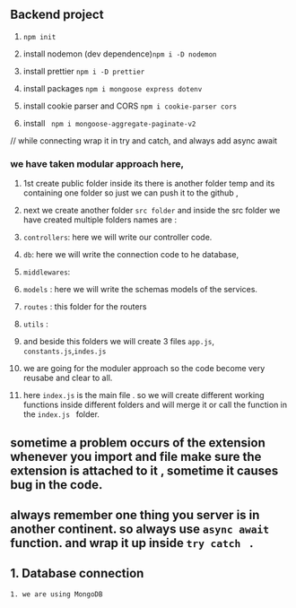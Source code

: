  ## Backend project

1.  ```npm init```

2. install nodemon (dev dependence)```npm i -D nodemon```
3. install prettier             ```npm i -D prettier```
4. install packages ```npm i mongoose express dotenv```
5. install cookie parser and CORS ```npm i cookie-parser cors```
6. install ``` npm i mongoose-aggregate-paginate-v2```

// while connecting wrap it in try and catch, and always add async await

### we have taken modular approach here,
1. 1st create public folder inside its there is another folder temp and its containing one folder so just we can push it to the github ,

2. next we create another folder ```src folder``` and inside the src folder we have created multiple folders names are :
3. ```controllers```: here we will write our controller code. 
4. ```db```: here we will write the connection code to he database,
5. ```middlewares```: 
6. ```models``` : here we will write the schemas models of the services.
7. ```routes``` : this folder for the routers
8. ```utils``` : 

9. and beside this folders we will create 3 files ```app.js```, ```constants.js```,```indes.js```

10. we are going for the moduler approach so the code become very reusabe and clear to all.
11. here ```index.js``` is the main file . so we will create different working functions inside different folders and will merge it or call the function in the ```index.js ``` folder.

## sometime a problem occurs of the extension whenever you import and file make sure the extension is attached to it , sometime it causes  bug in the code.

## always remember one thing you server is in another continent. so always use ```async await ``` function. and wrap it up inside ```try catch ``` .


## 1.  Database connection

```
1. we are using MongoDB


```